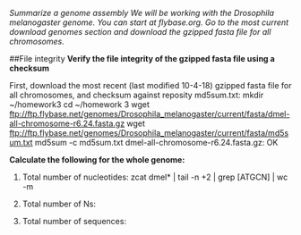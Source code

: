 _Summarize a genome assembly
We will be working with the Drosophila melanogaster genome. You can start at flybase.org. Go to the most current download genomes section and download the gzipped fasta file for all chromosomes._

##File integrity
__Verify the file integrity of the gzipped fasta file using a checksum__

First, download the most recent (last modified 10-4-18) gzipped fasta file for all chromosomes, and checksum against reposity md5sum.txt:
    mkdir ~/homework3
    cd ~/homework 3
    wget ftp://ftp.flybase.net/genomes/Drosophila_melanogaster/current/fasta/dmel-all-chromosome-r6.24.fasta.gz
    wget ftp://ftp.flybase.net/genomes/Drosophila_melanogaster/current/fasta/md5sum.txt
    md5sum -c md5sum.txt
    dmel-all-chromosome-r6.24.fasta.gz: OK
  
__Calculate the following for the whole genome:__
1. Total number of nucleotides:
    zcat dmel* | tail -n +2 | grep [ATGCN] | wc -m

2. Total number of Ns:

3. Total number of sequences:

